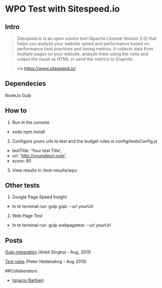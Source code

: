 # WPO Test with Sitespeed.io

## Intro
> Sitespeed.io is an open source tool (Apache License Version 2.0) that helps you analyze your website speed and performance based on performance best practices and timing metrics. It collects data from multiple pages on your website, analyze them using the rules and output the result as HTML or send the metrics to Graphite.

> via https://www.sitespeed.io/

## Dependecies
NodeJs
Gulp

## How to
1. Run in the console
  * sudo npm install

2. Configure yours urls to test and the budget rules in config/testsConfig.js
  * testTitle: 'Your test Title',
  * url: 'http://yoursiteurl.com',
  * score: 80

3. View results in /test-results/wpo

## Other tests
1. Google Page Speed Insight
  * In te terminal run: gulp gspi --url yourUrl

2. Web Page Test
  * In te terminal run: gulp webpagetest --url yourUrl

## Posts
[Gulp integration](https://www.npmjs.com/package/gulp-sitespeedio)
(Ankit Singhal - Aug, 2011)

[Test rules](https://www.sitespeed.io/documentation/rules-and-best-practices/)
(Peter Hedenskog - Aug 2015)

##Collaborators
- [Ignacio Barbieri](https://github.com/ibarbieri)

